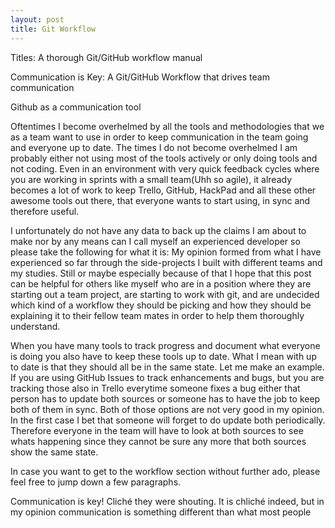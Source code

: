 ```yaml
---
layout: post
title: Git Workflow
---
```

Titles: 
A thorough Git/GitHub workflow manual


Communication is Key: A Git/GitHub Workflow that drives team communication

Github as a communication tool

Oftentimes I become overhelmed by all the tools and methodologies that we as a team want to use in order to keep communication in the team going and everyone up to date. The times I do not become overhelmed I am probably either not using most of the tools actively or only doing tools and not coding. Even in an environment with very quick feedback cycles where you are working in sprints with a small team(Uhh so agile), it already becomes a lot of work to keep Trello, GitHub, HackPad and all these other awesome tools out there, that everyone wants to start using, in sync and therefore useful. 

I unfortunately do not have any data to back up the claims I am about to make nor by any means can I call myself an experienced developer so please take the following for what it is: My opinion formed from what I have experienced so far through the side-projects I built with different teams and my studies. Still or maybe especially because of that I hope that this post can be helpful for others like myself who are in a position where they are starting out a team project, are starting to work with git, and are undecided which kind of a workflow they should be picking and how they should be explaining it to their fellow team mates in order to help them thoroughly understand.

When you have many tools to track progress and document what everyone is doing you also have to keep these tools up to date. What I mean with up to date is that they should all be in the same state. Let me make an example. If you are using GitHub Issues to track enhancements and bugs, but you are tracking those also in Trello everytime someone fixes a bug either that person has to update both sources or someone has to have the job to keep both of them in sync. Both of those options are not very good in my opinion. In the first case I bet that someone will forget to do update both periodically. Therefore everyone in the team will have to look at both sources to see whats happening since they cannot be sure any more that both sources show the same state.

In case you want to get to the workflow section without further ado, please feel free to jump down a few paragraphs.




Communication is key! Cliché they were shouting. It is chliché indeed, but in my opinion communication is something different than what most people

